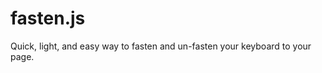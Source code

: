 fasten.js
=========

Quick, light, and easy way to fasten and un-fasten your keyboard to your page.
